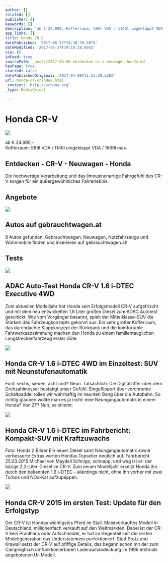 ```yaml
---
author: []
related: []
publisher: {}
keywords: []
description: 'ab € 24.890,-Kofferraum: 589l VDA / 1146l umgeklappt VDA / 1669l max.'
app_links: []
title: Honda CR-V
datePublished: '2017-06-27T19:10:39.387Z'
dateModified: '2017-06-27T19:10:38.684Z'
via: {}
inFeed: true
sourcePath: _posts/2017-04-08-entdecken-cr-v-neuwagen-honda.md
hasPage: true
starred: false
datePublishedOriginal: '2017-04-08T11:23:28.528Z'
url: honda-cr-v/index.html
_context: 'http://schema.org'
_type: MediaObject

---
```

# Honda CR-V
![](https://the-grid-user-content.s3-us-west-2.amazonaws.com/8d2c038c-7746-4dd9-a25c-736baf5c38dd.jpg)

ab € 24.890,-  
Kofferraum: 589l VDA / 1146l umgeklappt VDA / 1669l max.

<article style=""><h1>Entdecken - CR-V - Neuwagen - Honda</h1><p>Die hochwertige Verarbeitung und das limousinenartige Fahrgefühl des CR-V sorgen für ein außergewöhnliches Fahrerlebnis.</p></article>

## Angebote

<article style=""><img src="https://s3-us-west-2.amazonaws.com/the-grid-img/p/13edb43d775677ce8ce8220e7e33ac1b9b005446.gif" /><h1>Autos auf gebrauchtwagen.at</h1><p>8 Autos gefunden. Gebrauchtwagen, Neuwagen, Nutzfahrzeuge und Wohnmobile finden und inserieren auf gebrauchtwagen.at!</p></article>

## Tests

<article style=""><img src="https://imgflo.herokuapp.com/graph/2b2431f8e7ba7b0/a67346d1357ca8d3ddd3a5c7bdb9dedf/noop.jpg?input=https%3A%2F%2Fwww.adac.de%2F_ext%2Fitr%2Ftests%2FAutotest%2FAT5349_Honda_CR_V_1_6_i_DTEC_Executive_4WD%2Fcharakterisierung.jpg" /><h1>ADAC Auto-Test Honda CR-V 1.6 i-DTEC Executive 4WD</h1><p>Zum aktuellen Modelljahr hat Honda sein Erfolgsmodell CR-V aufgefrischt und mit dem neu entwickelten 1,6 Liter großen Diesel zum ADAC Autotest geschickt. Wie vom Vorgänger bekannt, spielt der Mittelklasse-SUV die Stärken des Fahrzeugkonzepts gekonnt aus: Ein sehr großer Kofferraum, das durchdachte Klappkonzept der Rückbank und die komfortable Fahrwerksabstimmung machen den Honda zu einem familientauglichen Langstreckenfahrzeug erster Güte.</p></article>

<article style=""><img src="https://imgflo.herokuapp.com/graph/2b2431f8e7ba7b0/4499e6783fd935d335b2a1e07da46c8a/noop.jpg?input=https%3A%2F%2Fimgr3.auto-motor-und-sport.de%2FHonda-CR-V-1-6-i-DTEC-4WD-Frontansicht-fotoshowBig-6a6924e6-855703.jpg" /><h1>Honda CR-V 1.6 i-DTEC 4WD im Einzeltest: SUV mit Neunstufenautomatik</h1><p>Fünf, sechs, sieben, acht und? Neun. Tatsächlich: Die Digitalziffer über dem Drehzahlmesser bestätigt unser Gefühl. Eingeflippert über verchromte Schaltpaddel rollen wir wahrhaftig im neunten Gang über die Autobahn. So richtig glauben wollte man es ja nicht: eine Neungangautomatik in einem Honda? Von ZF? Nun, es stimmt.</p></article>

<article style=""><img src="https://imgr2.auto-motor-und-sport.de/Honda-CR-V-1-6-i-DTEC-Frontansicht-fotoshowBig-53505886-847420.jpg" /><h1>Honda CR-V 1.6 i-DTEC im Fahrbericht: Kompakt-SUV mit Kraftzuwachs</h1><p>Foto: Honda 2 Bilder Ein neuer Diesel samt Neungangautomatik sowie verbesserte Extras werten Hondas Topseller deutlich auf. Fahrbericht. 25.03.2015 Michael von Maydell Schnipp, schnapp, und weg ist er: der bärige 2,2-Liter-Diesel im CR-V. Zum neuen Modelljahr ersetzt Honda ihn durch den bekannten 1.6 i-DTEC - allerdings nicht, ohne ihn vorher mit zwei Turbos und NOx-Kat aufzupeppen.</p></article>

<article style=""><img src="https://imgr3.auto-motor-und-sport.de/Honda-CR-V-2015-Fahrbericht-fotoshowBig-f316d81c-837705.jpg" /><h1>Honda CR-V 2015 im ersten Test: Update für den Erfolgstyp</h1><p>Der CR-V ist Hondas wichtigstes Pferd im Stall. Meistverkauftes Modell in Deutschland, millionenfach verkauft auf den Weltmärkten. Dabei ist der CR-V kein Prahlhans oder Aufschneider, er hat im Gegenteil seit der ersten Modellgeneration das Understatement perfektioniert. Statt Protz und Krawall setzt der CR-V auf pfiffige Details, das begann schon mit der zum Campingtisch umfunktionierbaren Laderaumabdeckung im 1996 erstmals angebotenen Ur-Modell.</p></article>